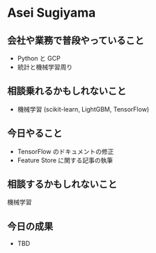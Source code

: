 # Asei Sugiyama

## 会社や業務で普段やっていること

- Python と GCP
- 統計と機械学習周り

## 相談乗れるかもしれないこと

- 機械学習 (scikit-learn, LightGBM, TensorFlow)

## 今日やること

- TensorFlow のドキュメントの修正
- Feature Store に関する記事の執筆

## 相談するかもしれないこと

機械学習

## 今日の成果

- TBD
